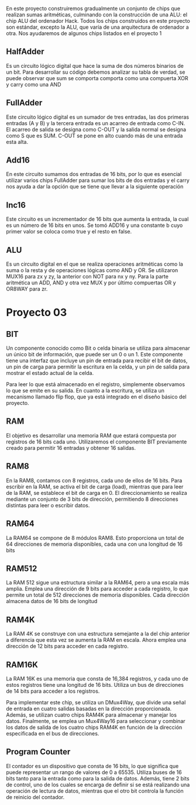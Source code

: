 En este proyecto construiremos gradualmente un conjunto de chips que realizan sumas aritméticas, culminando con la construcción de una ALU: el chip ALU del ordenador Hack. Todos los chips construidos en este proyecto son estándar, excepto la ALU, que varía de una arquitectura de ordenador a otra. Nos ayudaremos de algunos chips listados en el proyecto 1

## HalfAdder
Es un circuito lógico digital que hace la suma de dos números binarios de un bit. Para desarrollar su código debemos analizar su tabla de verdad, se puede observar que sum se comporta comporta como una compuerta XOR y carry como una AND

## FullAdder
Este circuito lógico digital es un sumador de tres entradas, las dos primeras entradas (A y B) y la tercera entrada es un acarreo de entrada como C-IN. El acarreo de salida se designa como C-OUT y la salida normal se designa como S que es SUM. C-OUT se pone en alto cuando más de una entrada esta alta.

## Add16
En este circuito sumamos dos entradas de 16 bits, por lo que es esencial utilizar varios chips FullAdder para sumar los bits de dos entradas y el carry nos ayuda a dar la opción que se tiene que llevar a la siguiente operación

## Inc16
Este circuito es un incrementador de 16 bits que aumenta la entrada, la cual es un número de 16 bits en unos. Se tomó ADD16 y una constante b cuyo primer valor se coloca como true y el resto en false.
## ALU
Es un circuito digital en el que se realiza operaciones aritméticas como la suma o la resta y de operaciones lógicas como AND y OR. Se utilizaron MUX16 para zx y zy, la anterior con NOT para nx y ny. Para la parte aritmética un ADD, AND y otra vez MUX y por último compuertas OR y OR8WAY para zr.

# Proyecto 03

## BIT
Un componente conocido como Bit o celda binaria se utiliza para almacenar un único bit de información, que puede ser un 0 o un 1. Este componente tiene una interfaz que incluye un pin de entrada para recibir el bit de datos, un pin de carga para permitir la escritura en la celda, y un pin de salida para mostrar el estado actual de la celda.

Para leer lo que está almacenado en el registro, simplemente observamos lo que se emite en su salida. En cuanto a la escritura, se utiliza un mecanismo llamado flip flop, que ya está integrado en el diseño básico del proyecto.

## RAM
El objetivo es desarrollar una memoria RAM que estará compuesta por registros de 16 bits cada uno. Utilizaremos el componente BIT previamente creado para permitir 16 entradas y obtener 16 salidas.

## RAM8
En la RAM8, contamos con 8 registros, cada uno de ellos de 16 bits. Para escribir en la RAM, se activa el bit de carga (load), mientras que para leer de la RAM, se establece el bit de carga en 0. El direccionamiento se realiza mediante un conjunto de 3 bits de dirección, permitiendo 8 direcciones distintas para leer o escribir datos.

## RAM64
La RAM64 se compone de 8 módulos RAM8. Esto proporciona un total de 64 direcciones de memoria disponibles, cada una con una longitud de 16 bits

## RAM512
La RAM 512 sigue una estructura similar a la RAM64, pero a una escala más amplia. Emplea una dirección de 9 bits para acceder a cada registro, lo que permite un total de 512 direcciones de memoria disponibles. Cada dirección almacena datos de 16 bits de longitud

## RAM4K
La RAM 4K se construye con una estructura semejante a la del chip anterior a diferencia que esta vez se aumenta la RAM en escala.
Ahora emplea una dirección de 12 bits para acceder en cada registro. 

## RAM16K
La RAM 16K es una memoria que consta de 16,384 registros, y cada uno de estos registros tiene una longitud de 16 bits. Utiliza un bus de direcciones de 14 bits para acceder a los registros.

Para implementar este chip, se utiliza un DMux4Way, que divide una señal de entrada en cuatro salidas basadas en la dirección proporcionada. Además, se utilizan cuatro chips RAM4K para almacenar y manejar los datos. Finalmente, se emplea un Mux4Way16 para seleccionar y combinar los datos de salida de los cuatro chips RAM4K en función de la dirección especificada en el bus de direcciones.

## Program Counter
El contador es un dispositivo que consta de 16 bits, lo que significa que puede representar un rango de valores de 0 a 65535. Utiliza buses de 16 bits tanto para la entrada como para la salida de datos. Además, tiene 2 bits de control, uno de los cuales se encarga de definir si se está realizando una operación de lectura de datos, mientras que el otro bit controla la función de reinicio del contador.
